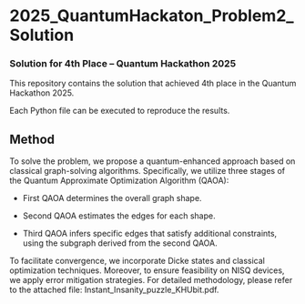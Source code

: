 # 2025_QuantumHackaton_Problem2_Solution

### Solution for 4th Place – Quantum Hackathon 2025
This repository contains the solution that achieved 4th place in the Quantum Hackathon 2025.

Each Python file can be executed to reproduce the results.

## Method
To solve the problem, we propose a quantum-enhanced approach based on classical graph-solving algorithms. Specifically, we utilize three stages of the Quantum Approximate Optimization Algorithm (QAOA):

* First QAOA determines the overall graph shape.

* Second QAOA estimates the edges for each shape.

* Third QAOA infers specific edges that satisfy additional constraints, using the subgraph derived from the second QAOA.

To facilitate convergence, we incorporate Dicke states and classical optimization techniques. Moreover, to ensure feasibility on NISQ devices, we apply error mitigation strategies. For detailed methodology, please refer to the attached file: Instant_Insanity_puzzle_KHUbit.pdf.
